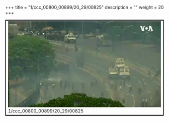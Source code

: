 +++
title = "1/ccc_00800_00899/20_29/00825"
description = ""
weight = 20
+++

<table style="border:2px solid black;max-width:800px;max-height:800px;" 
><tr><td>
<img class="center-fit-jpg"
src="/jpg_/aaa_20190430_NxaOmWaI8sI_00824.jpg">
1/ccc_00800_00899/20_29/00825
</img></td></tr></table>
